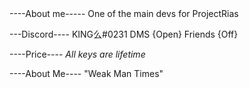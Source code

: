 <Rias0121>
----About me-----
One of the main devs for ProjectRias 

---Discord----
 KING么#0231
DMS {Open}
Friends {Off}

----Price----
*All keys are lifetime*

----About Me----
"Weak Man Times"
 

